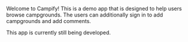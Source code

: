 Welcome to Campify! This is a demo app that is designed to help users browse campgrounds. The users can additionally sign in to add campgrounds and add comments. 

This app is currently still being developed.